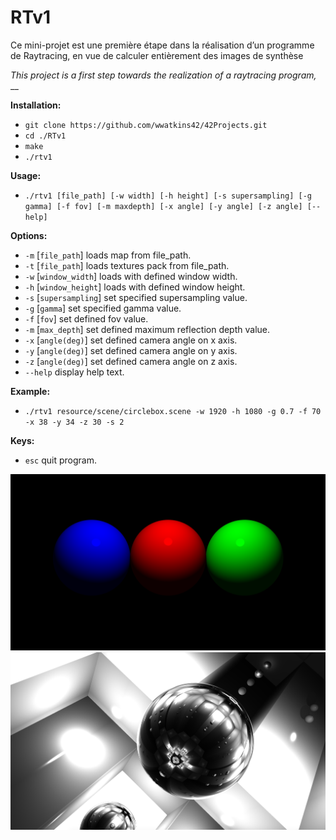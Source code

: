 # RTv1

Ce mini-projet est une première étape dans la réalisation d’un programme de
Raytracing, en vue de calculer entièrement des images de synthèse

_This project is a first step towards the realization of a raytracing program,_
__

__Installation:__

* `git clone https://github.com/wwatkins42/42Projects.git`
* `cd ./RTv1`
* `make`
* `./rtv1`

**Usage:**
* `./rtv1 [file_path] [-w width] [-h height] [-s supersampling] [-g gamma] [-f fov] [-m maxdepth] [-x angle] [-y angle] [-z angle] [--help]`

**Options:**
* `-m` [`file_path`]      loads map from file_path.
* `-t` [`file_path`]      loads textures pack from file_path.
* `-w` [`window_width`] loads with defined window width.
* `-h` [`window_height`]  loads with defined window height.
* `-s` [`supersampling`] set specified supersampling value.
* `-g` [`gamma`] set specified gamma value.
* `-f` [`fov`] set defined fov value.
* `-m` [`max_depth`] set defined maximum reflection depth value.
* `-x` [`angle(deg)`] set defined camera angle on x axis.
* `-y` [`angle(deg)`] set defined camera angle on y axis.
* `-z` [`angle(deg)`] set defined camera angle on z axis.
* `--help`  display help text.

**Example:**
* `./rtv1 resource/scene/circlebox.scene -w 1920 -h 1080 -g 0.7 -f 70 -x 38 -y 34 -z 30 -s 2`

**Keys:**
* `esc` quit program.

![rtv1_screenshot_1](/screenshots/screenshot_rtv1_1.png?raw=true "rtv1")
![rtv1_screenshot_2](/screenshots/screenshot_rtv1_2.png?raw=true "rtv1")
